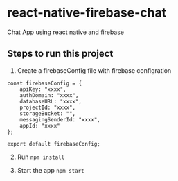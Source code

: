 # react-native-firebase-chat
Chat App using react native and firebase


## Steps to run this project

1. Create a firebaseConfig file with firebase configration

```
const firebaseConfig = {
    apiKey: "xxxx",
    authDomain: "xxxx",
    databaseURL: "xxxx",
    projectId: "xxxx",
    storageBucket: "",
    messagingSenderId: "xxxx",
    appId: "xxxx"
};

export default firebaseConfig;
```

2. Run `npm install`

3. Start the app `npm start`